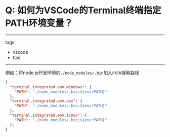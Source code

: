 # Q: 如何为VSCode的Terminal终端指定PATH环境变量？

---
tags:
  - vscode
  - tips
---
例如：将node.js开发环境的`./node_modules/.bin`加入`PATH`搜索路径
```json
{
  "terminal.integrated.env.windows": {
    "PATH": "./node_modules/.bin;${env:PATH}"
  },
  "terminal.integrated.env.osx": {
    "PATH": "./node_modules/.bin;${env:PATH}"
  },
  "terminal.integrated.env.linux": {
    "PATH": "./node_modules/.bin;${env:PATH}"
  },
}
```
